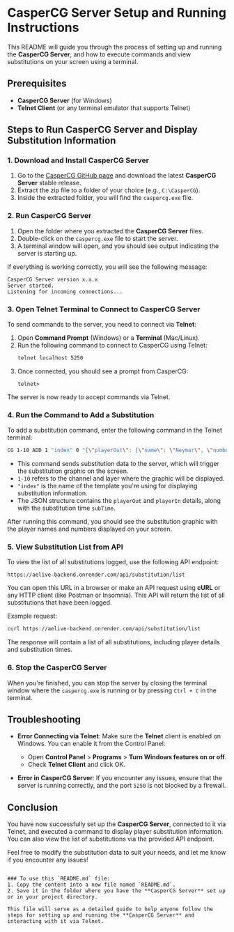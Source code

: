 
# CasperCG Server Setup and Running Instructions

This README will guide you through the process of setting up and running the **CasperCG Server**, and how to execute commands and view substitutions on your screen using a terminal.

## Prerequisites
- **CasperCG Server** (for Windows)
- **Telnet Client** (or any terminal emulator that supports Telnet)

## Steps to Run CasperCG Server and Display Substitution Information

### 1. **Download and Install CasperCG Server**
   1. Go to the [CasperCG GitHub page](https://github.com/CasperCG) and download the latest **CasperCG Server** stable release.
   2. Extract the zip file to a folder of your choice (e.g., `C:\CasperCG`).
   3. Inside the extracted folder, you will find the `caspercg.exe` file.

### 2. **Run CasperCG Server**
   1. Open the folder where you extracted the **CasperCG Server** files.
   2. Double-click on the `caspercg.exe` file to start the server.
   3. A terminal window will open, and you should see output indicating the server is starting up.

   If everything is working correctly, you will see the following message:
   ```
   CasperCG Server version x.x.x
   Server started.
   Listening for incoming connections...
   ```

### 3. **Open Telnet Terminal to Connect to CasperCG Server**
   To send commands to the server, you need to connect via **Telnet**:

   1. Open **Command Prompt** (Windows) or a **Terminal** (Mac/Linux).
   2. Run the following command to connect to CasperCG using Telnet:
      ```bash
      telnet localhost 5250
      ```
   3. Once connected, you should see a prompt from CasperCG:
      ```
      telnet> 
      ```

   The server is now ready to accept commands via Telnet.

### 4. **Run the Command to Add a Substitution**
   To add a substitution command, enter the following command in the Telnet terminal:

   ```bash
   CG 1-10 ADD 1 "index" 0 "{\"playerOut\": {\"name\": \"Neymar\", \"number\": \"10\"}, \"playerIn\": {\"name\": \"Haaland\", \"number\": \"20\"}, \"subTime\": \"75:30\"}"
   ```

   - This command sends substitution data to the server, which will trigger the substitution graphic on the screen.
   - `1-10` refers to the channel and layer where the graphic will be displayed.
   - `"index"` is the name of the template you're using for displaying substitution information.
   - The JSON structure contains the `playerOut` and `playerIn` details, along with the substitution time `subTime`.

   After running this command, you should see the substitution graphic with the player names and numbers displayed on your screen.

### 5. **View Substitution List from API**
   To view the list of all substitutions logged, use the following API endpoint:

   ```
   https://aelive-backend.onrender.com/api/substitution/list
   ```

   You can open this URL in a browser or make an API request using **cURL** or any HTTP client (like Postman or Insomnia). This API will return the list of all substitutions that have been logged.

   Example request:
   ```bash
   curl https://aelive-backend.onrender.com/api/substitution/list
   ```

   The response will contain a list of all substitutions, including player details and substitution times.

### 6. **Stop the CasperCG Server**
   When you're finished, you can stop the server by closing the terminal window where the `caspercg.exe` is running or by pressing `Ctrl + C` in the terminal.

## Troubleshooting
- **Error Connecting via Telnet**: Make sure the **Telnet** client is enabled on Windows. You can enable it from the Control Panel:
  - Open **Control Panel** > **Programs** > **Turn Windows features on or off**.
  - Check **Telnet Client** and click OK.

- **Error in CasperCG Server**: If you encounter any issues, ensure that the server is running correctly, and the port `5250` is not blocked by a firewall.

## Conclusion
You have now successfully set up the **CasperCG Server**, connected to it via Telnet, and executed a command to display player substitution information. You can also view the list of substitutions via the provided API endpoint.

Feel free to modify the substitution data to suit your needs, and let me know if you encounter any issues!
```

### To use this `README.md` file:
1. Copy the content into a new file named `README.md`.
2. Save it in the folder where you have the **CasperCG Server** set up or in your project directory.

This file will serve as a detailed guide to help anyone follow the steps for setting up and running the **CasperCG Server** and interacting with it via Telnet.
